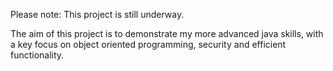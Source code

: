 Please note: This project is still underway.

The aim of this project is to demonstrate my more advanced java skills, with a key focus on object oriented programming, security and efficient functionality.
